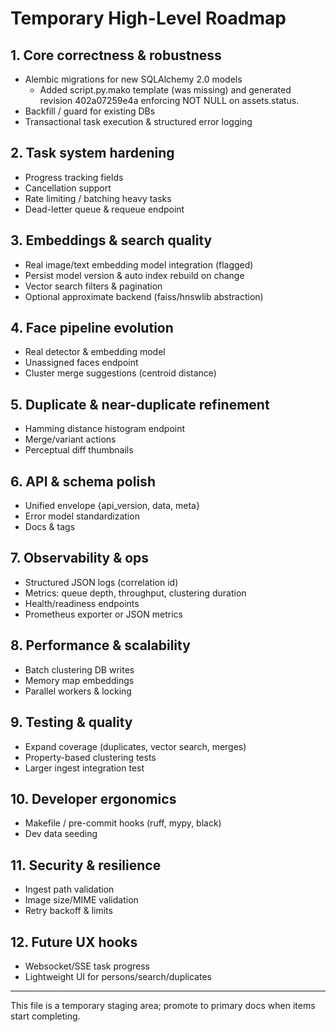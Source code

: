 # Temporary High-Level Roadmap

## 1. Core correctness & robustness
- Alembic migrations for new SQLAlchemy 2.0 models
	- Added script.py.mako template (was missing) and generated revision 402a07259e4a enforcing NOT NULL on assets.status.
- Backfill / guard for existing DBs
- Transactional task execution & structured error logging

## 2. Task system hardening
- Progress tracking fields
- Cancellation support
- Rate limiting / batching heavy tasks
- Dead-letter queue & requeue endpoint

## 3. Embeddings & search quality
- Real image/text embedding model integration (flagged)
- Persist model version & auto index rebuild on change
- Vector search filters & pagination
- Optional approximate backend (faiss/hnswlib abstraction)

## 4. Face pipeline evolution
- Real detector & embedding model
- Unassigned faces endpoint
- Cluster merge suggestions (centroid distance)

## 5. Duplicate & near-duplicate refinement
- Hamming distance histogram endpoint
- Merge/variant actions
- Perceptual diff thumbnails

## 6. API & schema polish
- Unified envelope {api_version, data, meta}
- Error model standardization
- Docs & tags

## 7. Observability & ops
- Structured JSON logs (correlation id)
- Metrics: queue depth, throughput, clustering duration
- Health/readiness endpoints
- Prometheus exporter or JSON metrics

## 8. Performance & scalability
- Batch clustering DB writes
- Memory map embeddings
- Parallel workers & locking

## 9. Testing & quality
- Expand coverage (duplicates, vector search, merges)
- Property-based clustering tests
- Larger ingest integration test

## 10. Developer ergonomics
- Makefile / pre-commit hooks (ruff, mypy, black)
- Dev data seeding

## 11. Security & resilience
- Ingest path validation
- Image size/MIME validation
- Retry backoff & limits

## 12. Future UX hooks
- Websocket/SSE task progress
- Lightweight UI for persons/search/duplicates

---
This file is a temporary staging area; promote to primary docs when items start completing.
